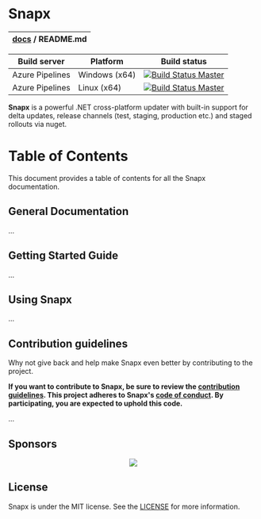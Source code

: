# Snapx 

| [docs](.) / README.md |
|:---|

| Build server | Platform | Build status |
|--------------|----------|--------------|
| Azure Pipelines | Windows (x64) | [![Build Status Master](https://dev.azure.com/youpark/snapx/_apis/build/status/snapx?branchName=master&jobName=Job&configuration=windows)](https://dev.azure.com/youpark/snapx/_build/latest?definitionId=2&branchName=master) |
| Azure Pipelines | Linux (x64)  | [![Build Status Master](https://dev.azure.com/youpark/snapx/_apis/build/status/snapx?branchName=master&jobName=Job&configuration=linux)](https://dev.azure.com/youpark/snapx/_build/latest?definitionId=2&branchName=master) |

**Snapx** is a powerful .NET cross-platform updater with built-in support for delta updates, release channels (test, staging, production etc.) and staged rollouts via nuget. 

# Table of Contents

This document provides a table of contents for all the Snapx documentation.

## General Documentation

...

## Getting Started Guide

...

## Using Snapx

...

## Contribution guidelines

Why not give back and help make Snapx even better by contributing to the project.

**If you want to contribute to Snapx, be sure to review the [contribution
guidelines](CONTRIBUTING.md). This project adheres to Snapx's
[code of conduct](CODE_OF_CONDUCT.md). By participating, you are expected to
uphold this code.**

...

## Sponsors
<p align="center">
<a href="https://www.finterjobs.com" target="_blank"><img src="https://static.wixstatic.com/media/49c5ac_e5c089f7be224d6e92eb3f2f5edc3535~mv2.png/v1/crop/x_173,y_545,w_938,h_425/fill/w_189,h_87,al_c,q_85,usm_0.66_1.00_0.01/Finter%20Mobility%20AS%20gjennomsiktig%20bakgrun.webp"></a>
</p>

## License
Snapx is under the MIT license. See the [LICENSE](LICENSE.md) for more information.
